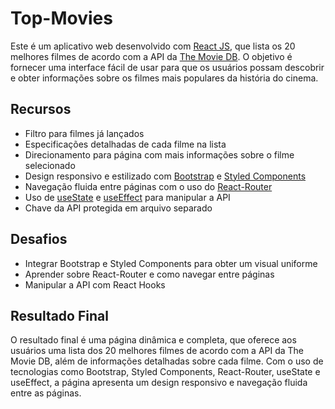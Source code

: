 # Top-Movies

Este é um aplicativo web desenvolvido com [React JS](https://reactjs.org/), que lista os 20 melhores filmes de acordo com a API da [The Movie DB](https://www.themoviedb.org/). O objetivo é fornecer uma interface fácil de usar para que os usuários possam descobrir e obter informações sobre os filmes mais populares da história do cinema.

## Recursos
- Filtro para filmes já lançados
- Especificações detalhadas de cada filme na lista
- Direcionamento para página com mais informações sobre o filme selecionado
- Design responsivo e estilizado com [Bootstrap](https://getbootstrap.com/) e [Styled Components](https://styled-components.com/)
- Navegação fluida entre páginas com o uso do [React-Router](https://reacttraining.com/react-router/web/guides/quick-start)
- Uso de [useState](https://reactjs.org/docs/hooks-state.html) e [useEffect](https://reactjs.org/docs/hooks-effect.html) para manipular a API
- Chave da API protegida em arquivo separado

## Desafios
- Integrar Bootstrap e Styled Components para obter um visual uniforme
- Aprender sobre React-Router e como navegar entre páginas
- Manipular a API com React Hooks

## Resultado Final

O resultado final é uma página dinâmica e completa, que oferece aos usuários uma lista dos 20 melhores filmes de acordo com a API da The Movie DB, além de informações detalhadas sobre cada filme. Com o uso de tecnologias como Bootstrap, Styled Components, React-Router, useState e useEffect, a página apresenta um design responsivo e navegação fluida entre as páginas.

